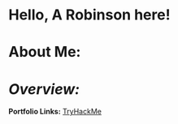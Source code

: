 # **Hello, A Robinson here!**

# About Me: 

# ***Overview:***

**Portfolio Links:** [TryHackMe](https://tryhackme.com/p/ARobZT)


